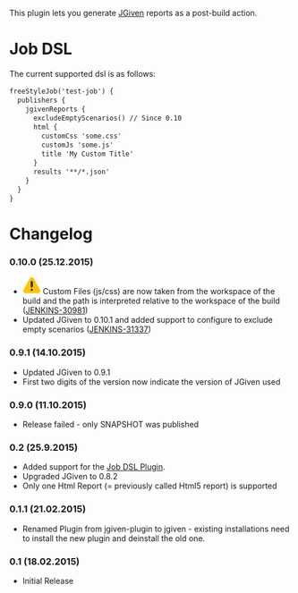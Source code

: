 This plugin lets you generate [JGiven](http://jgiven.org/) reports as a
post-build action.

# Job DSL

The current supported dsl is as follows:

``` syntaxhighlighter-pre
freeStyleJob('test-job') {
  publishers {
    jgivenReports {
      excludeEmptyScenarios() // Since 0.10
      html {
        customCss 'some.css'
        customJs 'some.js'
        title 'My Custom Title'
      }
      results '**/*.json'
    }
  }
}
```

# Changelog

### 0.10.0 (25.12.2015)

-   ![(warning)](docs/images/warning.svg)
    Custom Files (js/css) are now taken from the workspace of the build
    and the path is interpreted relative to the workspace of the build
    ([JENKINS-30981](https://issues.jenkins-ci.org/browse/JENKINS-30981))
-   Updated JGiven to 0.10.1 and added support to configure to exclude
    empty scenarios
    ([JENKINS-31337](https://issues.jenkins-ci.org/browse/JENKINS-31337))

### 0.9.1 (14.10.2015)

-   Updated JGiven to 0.9.1
-   First two digits of the version now indicate the version of JGiven
    used

### 0.9.0 (11.10.2015)

-   Release failed - only SNAPSHOT was published

### 0.2 (25.9.2015)

-   Added support for the [Job DSL
    Plugin](http://localhost:8085/display/JENKINS/Job+DSL+Plugin).
-   Upgraded JGiven to 0.8.2
-   Only one Html Report (= previously called Html5 report) is supported

### 0.1.1 (21.02.2015)

-   Renamed Plugin from jgiven-plugin to jgiven - existing installations
    need to install the new plugin and deinstall the old one.

### 0.1 (18.02.2015)

-   Initial Release
